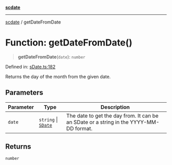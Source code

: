 [**scdate**](../README.md)

---

[scdate](../README.md) / getDateFromDate

# Function: getDateFromDate()

> **getDateFromDate**(`date`): `number`

Defined in: [sDate.ts:182](https://github.com/ericvera/scdate/blob/main/src/sDate.ts#L182)

Returns the day of the month from the given date.

## Parameters

| Parameter | Type                                       | Description                                                                            |
| --------- | ------------------------------------------ | -------------------------------------------------------------------------------------- |
| `date`    | `string` \| [`SDate`](../classes/SDate.md) | The date to get the day from. It can be an SDate or a string in the YYYY-MM-DD format. |

## Returns

`number`
